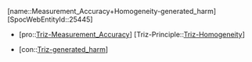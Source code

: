 ﻿---
type: TrizContradiction
aliases:
- Measurement_Accuracy+Homogeneity-generated_harm
license: CC BY-SA 4.0
copyright: https://github.com/SpocWeb
IsDeleted: false
IsReadOnly: false
Confidential: public
tags: 
- Triz/Contradiction
---
[name::Measurement_Accuracy+Homogeneity-generated_harm]
[SpocWebEntityId::25445]
+ [pro::[Triz-Measurement_Accuracy](tech/Triz/Parameter/Triz-Measurement_Accuracy.md)]
[Triz-Principle::[Triz-Homogeneity](tech/Triz/Principle/Triz-Homogeneity.md)]
- [con::[Triz-generated_harm](tech/Triz/Parameter/Triz-generated_harm.md)]

